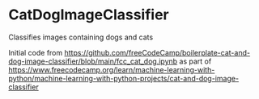 # CatDogImageClassifier
Classifies images containing dogs and cats

Initial code from https://github.com/freeCodeCamp/boilerplate-cat-and-dog-image-classifier/blob/main/fcc_cat_dog.ipynb as part of https://www.freecodecamp.org/learn/machine-learning-with-python/machine-learning-with-python-projects/cat-and-dog-image-classifier 
